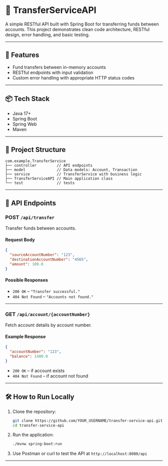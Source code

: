 # 💸 TransferServiceAPI

A simple RESTful API built with Spring Boot for transferring funds between accounts. This project demonstrates clean code architecture, RESTful design, error handling, and basic testing.

---

## 🚀 Features

- Fund transfers between in-memory accounts
- RESTful endpoints with input validation
- Custom error handling with appropriate HTTP status codes

---

## 📦 Tech Stack

- Java 17+
- Spring Boot
- Spring Web
- Maven

---

## 📁 Project Structure

```
com.example.TransferService
├── controller         // API endpoints
├── model              // Data models: Account, Transaction
├── service            // TransferService with business logic
├── TransferServiceAPI // Main application class
└── test               // tests
```

---

## 🔄 API Endpoints

### POST `/api/transfer`

Transfer funds between accounts.

#### Request Body

```json
{
  "sourceAccountNumber": "123",
  "destinationAccountNumber": "4565",
  "amount": 100.0
}
```

#### Possible Responses

- `200 OK` – `"Transfer successful."`
- `404 Not Found` – `"Accounts not found."`

---

### GET `/api/account/{accountNumber}`

Fetch account details by account number.

#### Example Response

```json
{
  "accountNumber": "123",
  "balance": 1400.0
}
```

- `200 OK` – if account exists
- `404 Not Found` – if account not found

---

## 🛠️ How to Run Locally

1. Clone the repository:
   ```bash
   git clone https://github.com/YOUR_USERNAME/transfer-service-api.git
   cd transfer-service-api
   ```

2. Run the application:
   ```bash
   ./mvnw spring-boot:run
   ```

3. Use Postman or curl to test the API at `http://localhost:8080/api`

---






